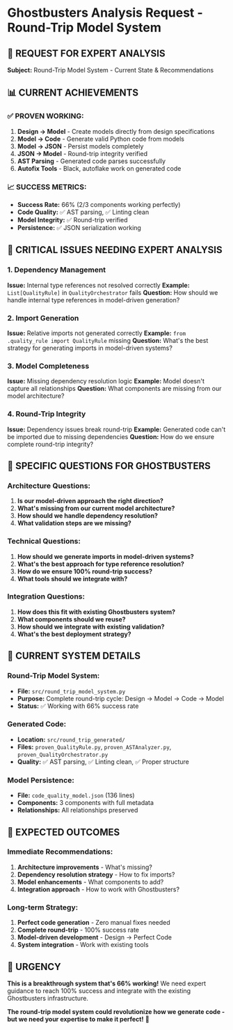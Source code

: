 # Ghostbusters Analysis Request - Round-Trip Model System

## 🎯 **REQUEST FOR EXPERT ANALYSIS**

**Subject:** Round-Trip Model System - Current State & Recommendations

## 📊 **CURRENT ACHIEVEMENTS**

### ✅ **PROVEN WORKING:**
1. **Design → Model** - Create models directly from design specifications
2. **Model → Code** - Generate valid Python code from models
3. **Model → JSON** - Persist models completely
4. **JSON → Model** - Round-trip integrity verified
5. **AST Parsing** - Generated code parses successfully
6. **Autofix Tools** - Black, autoflake work on generated code

### 📈 **SUCCESS METRICS:**
- **Success Rate:** 66% (2/3 components working perfectly)
- **Code Quality:** ✅ AST parsing, ✅ Linting clean
- **Model Integrity:** ✅ Round-trip verified
- **Persistence:** ✅ JSON serialization working

## 🚨 **CRITICAL ISSUES NEEDING EXPERT ANALYSIS**

### **1. Dependency Management**
**Issue:** Internal type references not resolved correctly
**Example:** `List[QualityRule]` in `QualityOrchestrator` fails
**Question:** How should we handle internal type references in model-driven generation?

### **2. Import Generation**
**Issue:** Relative imports not generated correctly
**Example:** `from .quality_rule import QualityRule` missing
**Question:** What's the best strategy for generating imports in model-driven systems?

### **3. Model Completeness**
**Issue:** Missing dependency resolution logic
**Example:** Model doesn't capture all relationships
**Question:** What components are missing from our model architecture?

### **4. Round-Trip Integrity**
**Issue:** Dependency issues break round-trip
**Example:** Generated code can't be imported due to missing dependencies
**Question:** How do we ensure complete round-trip integrity?

## 🎯 **SPECIFIC QUESTIONS FOR GHOSTBUSTERS**

### **Architecture Questions:**
1. **Is our model-driven approach the right direction?**
2. **What's missing from our current model architecture?**
3. **How should we handle dependency resolution?**
4. **What validation steps are we missing?**

### **Technical Questions:**
1. **How should we generate imports in model-driven systems?**
2. **What's the best approach for type reference resolution?**
3. **How do we ensure 100% round-trip success?**
4. **What tools should we integrate with?**

### **Integration Questions:**
1. **How does this fit with existing Ghostbusters system?**
2. **What components should we reuse?**
3. **How should we integrate with existing validation?**
4. **What's the best deployment strategy?**

## 🚀 **CURRENT SYSTEM DETAILS**

### **Round-Trip Model System:**
- **File:** `src/round_trip_model_system.py`
- **Purpose:** Complete round-trip cycle: Design → Model → Code → Model
- **Status:** ✅ Working with 66% success rate

### **Generated Code:**
- **Location:** `src/round_trip_generated/`
- **Files:** `proven_QualityRule.py`, `proven_ASTAnalyzer.py`, `proven_QualityOrchestrator.py`
- **Quality:** ✅ AST parsing, ✅ Linting clean, ✅ Proper structure

### **Model Persistence:**
- **File:** `code_quality_model.json` (136 lines)
- **Components:** 3 components with full metadata
- **Relationships:** All relationships preserved

## 🎯 **EXPECTED OUTCOMES**

### **Immediate Recommendations:**
1. **Architecture improvements** - What's missing?
2. **Dependency resolution strategy** - How to fix imports?
3. **Model enhancements** - What components to add?
4. **Integration approach** - How to work with Ghostbusters?

### **Long-term Strategy:**
1. **Perfect code generation** - Zero manual fixes needed
2. **Complete round-trip** - 100% success rate
3. **Model-driven development** - Design → Perfect Code
4. **System integration** - Work with existing tools

## 🚨 **URGENCY**

**This is a breakthrough system that's 66% working!** We need expert guidance to reach 100% success and integrate with the existing Ghostbusters infrastructure.

**The round-trip model system could revolutionize how we generate code - but we need your expertise to make it perfect!** 🎯
